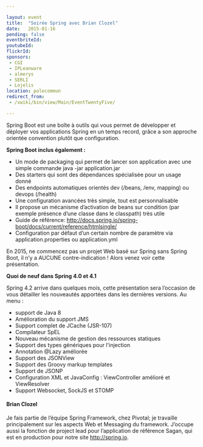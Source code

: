 ```yaml
---

layout: event
title:  "Soirée Spring avec Brian Clozel"
date:   2015-01-16
pending: false
eventbriteId:
youtubeId:
flickrId: 
sponsors:
 - CGI
 - IPLeanware
 - almerys
 - SERLI
 - Lojelis
location: polecommun
redirect_from:
 - /xwiki/bin/view/Main/EventTwentyFive/

---
```


Spring Boot est une boîte à outils qui vous permet de développer et déployer vos applications Spring en un temps record, grâce a son approche orientée convention plutôt que configuration.

**Spring Boot inclus également :**

- Un mode de packaging qui permet de lancer son application avec une simple commande java -jar application.jar
- Des starters qui sont des dépendances spécialisée pour un usage donné
- Des endpoints automatiques orientés dev (/beans, /env, mapping) ou devops (/health)
- Une configuration avancées très simple, tout est personnalisable
- Il propose un mécanisme d’activation de beans sur condition (par exemple présence d’une classe dans le classpath) très utile
- Guide de référence: http://docs.spring.io/spring-boot/docs/current/reference/htmlsingle/
- Configuration par défaut d’un certain nombre de paramètre via application.properties ou application.yml

En 2015, ne commencez pas un projet Web basé sur Spring sans Spring Boot, il n’y a AUCUNE contre-indication ! Alors venez voir cette présentation.

**Quoi de neuf dans Spring 4.0 et 4.1**

Spring 4.2 arrive dans quelques mois, cette présentation sera l’occasion de vous détailler les nouveautés apportées dans les dernières versions. Au menu :

- support de Java 8
- Amélioration du support JMS
- Support complet de JCache (JSR-107)
- Compilateur SpEL
- Nouveau mécanisme de gestion des ressources statiques
- Support des types génériques pour l'injection
- Annotation @Lazy améliorée
- Support des JSONView
- Support des Groovy markup templates
- Support de JSONP
- Configuration XML et JavaConfig : ViewController amélioré et ViewResolver
- Support Websocket, SockJS et STOMP


#### Brian Clozel

Je fais partie de l’équipe Spring Framework, chez Pivotal; je travaille principalement sur les aspects Web et Messaging du framework. 
J’occupe aussi la fonction de project lead pour l’application de référence Sagan, qui est en production pour notre site http://spring.io.


